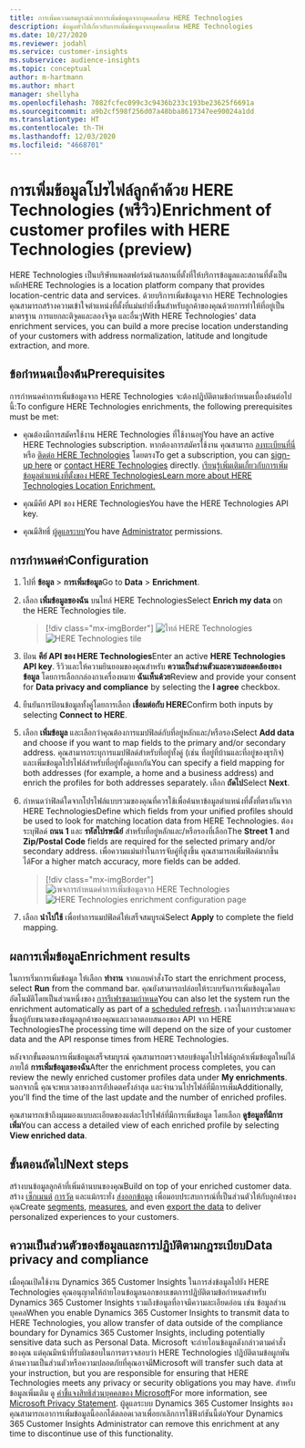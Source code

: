 ```yaml
---
title: การเพิ่มความสมบูรณ์ด้วยการเพิ่มข้อมูลจากบุคคลที่สาม HERE Technologies
description: ข้อมูลทั่วไปเกี่ยวกับการเพิ่มข้อมูลจากบุคคลที่สาม HERE Technologies
ms.date: 10/27/2020
ms.reviewer: jodahl
ms.service: customer-insights
ms.subservice: audience-insights
ms.topic: conceptual
author: m-hartmann
ms.author: mhart
manager: shellyha
ms.openlocfilehash: 7082fcfec099c3c9436b233c193be23625f6691a
ms.sourcegitcommit: a9b2cf598f256d07a48bba8617347ee90024a1dd
ms.translationtype: HT
ms.contentlocale: th-TH
ms.lasthandoff: 12/03/2020
ms.locfileid: "4668701"
---
```

# <a name="enrichment-of-customer-profiles-with-here-technologies-preview"></a><span data-ttu-id="5c90b-103">การเพิ่มข้อมูลโปรไฟล์ลูกค้าด้วย HERE Technologies (พรีวิว)</span><span class="sxs-lookup"><span data-stu-id="5c90b-103">Enrichment of customer profiles with HERE Technologies (preview)</span></span>

<span data-ttu-id="5c90b-104">HERE Technologies เป็นบริษัทแพลตฟอร์มด้านสถานที่ตั้งที่ให้บริการข้อมูลและสถานที่ตั้งเป็นหลัก</span><span class="sxs-lookup"><span data-stu-id="5c90b-104">HERE Technologies is a location platform company that provides location-centric data and services.</span></span> <span data-ttu-id="5c90b-105">ด้วยบริการเพิ่มข้อมูลจาก HERE Technologies คุณสามารถสร้างความเข้าใจตำแหน่งที่ตั้งที่แม่นยำยิ่งขึ้นสำหรับลูกค้าของคุณด้วยการทำให้ที่อยู่เป็นมาตรฐาน การแยกละติจูดและลองจิจูด และอื่นๆ</span><span class="sxs-lookup"><span data-stu-id="5c90b-105">With HERE Technologies' data enrichment services, you can build a more precise location understanding of your customers with address normalization, latitude and longitude extraction, and more.</span></span>

## <a name="prerequisites"></a><span data-ttu-id="5c90b-106">ข้อกำหนดเบื้องต้น</span><span class="sxs-lookup"><span data-stu-id="5c90b-106">Prerequisites</span></span>

<span data-ttu-id="5c90b-107">การกำหนดค่าการเพิ่มข้อมูลจาก HERE Technologies จะต้องปฏิบัติตามข้อกำหนดเบื้องต้นต่อไปนี้:</span><span class="sxs-lookup"><span data-stu-id="5c90b-107">To configure HERE Technologies enrichments, the following prerequisites must be met:</span></span>

- <span data-ttu-id="5c90b-108">คุณต้องมีการสมัครใช้งาน HERE Technologies ที่ใช้งานอยู่</span><span class="sxs-lookup"><span data-stu-id="5c90b-108">You have an active HERE Technologies subscription.</span></span> <span data-ttu-id="5c90b-109">หากต้องการสมัครใช้งาน คุณสามารถ [ลงทะเบียนที่นี่](https://developer.here.com/sign-up?utm_medium=referral&utm_source=Microsoft-Dynamics-CI&create=Freemium-Basic) หรือ [ติดต่อ HERE Technologies](https://developer.here.com/help?utm_medium=referral&utm_source=Microsoft-Dynamics-CI#how-can-we-help-you) โดยตรง</span><span class="sxs-lookup"><span data-stu-id="5c90b-109">To get a subscription, you can [sign-up here](https://developer.here.com/sign-up?utm_medium=referral&utm_source=Microsoft-Dynamics-CI&create=Freemium-Basic) or [contact HERE Technologies](https://developer.here.com/help?utm_medium=referral&utm_source=Microsoft-Dynamics-CI#how-can-we-help-you) directly.</span></span> [<span data-ttu-id="5c90b-110">เรียนรู้เพิ่มเติมเกี่ยวกับการเพิ่มข้อมูลตำแหน่งที่ตั้งของ HERE Technologies</span><span class="sxs-lookup"><span data-stu-id="5c90b-110">Learn more about HERE Technologies Location Enrichment.</span></span>](https://developer.here.com/location-enrichment?cid=Dev-MicrosoftDynamics-DB-0-Dev-&utm_source=MicrosoftDynamics&utm_medium=referral&utm_campaign=Online_Dev_ReferralMicrosoft)

- <span data-ttu-id="5c90b-111">คุณมีคีย์ API ของ HERE Technologies</span><span class="sxs-lookup"><span data-stu-id="5c90b-111">You have the HERE Technologies API key.</span></span>

- <span data-ttu-id="5c90b-112">คุณมีสิทธิ์ [ผู้ดูแลระบบ](permissions.md#administrator)</span><span class="sxs-lookup"><span data-stu-id="5c90b-112">You have [Administrator](permissions.md#administrator) permissions.</span></span>

## <a name="configuration"></a><span data-ttu-id="5c90b-113">การกำหนดค่า</span><span class="sxs-lookup"><span data-stu-id="5c90b-113">Configuration</span></span>

1. <span data-ttu-id="5c90b-114">ไปที่ **ข้อมูล** > **การเพิ่มข้อมูล**</span><span class="sxs-lookup"><span data-stu-id="5c90b-114">Go to **Data** > **Enrichment**.</span></span>

1. <span data-ttu-id="5c90b-115">เลือก **เพิ่มข้อมูลของฉัน** บนไทล์ HERE Technologies</span><span class="sxs-lookup"><span data-stu-id="5c90b-115">Select **Enrich my data** on the HERE Technologies tile.</span></span>

   > [!div class="mx-imgBorder"]
   > <span data-ttu-id="5c90b-116">![ไทล์ HERE Technologies](media/HERE-tile.png "ไทล์ HERE Technologies")</span><span class="sxs-lookup"><span data-stu-id="5c90b-116">![HERE Technologies tile](media/HERE-tile.png "HERE Technologies tile")</span></span>

1. <span data-ttu-id="5c90b-117">ป้อน **คีย์ API ของ HERE Technologies**</span><span class="sxs-lookup"><span data-stu-id="5c90b-117">Enter an active **HERE Technologies API key**.</span></span> <span data-ttu-id="5c90b-118">รีวิวและให้ความยินยอมของคุณสำหรับ **ความเป็นส่วนตัวและความสอดคล้องของข้อมูล** โดยการเลือกกล่องกาเครื่องหมาย **ฉันเห็นด้วย**</span><span class="sxs-lookup"><span data-stu-id="5c90b-118">Review and provide your consent for **Data privacy and compliance** by selecting the **I agree** checkbox.</span></span> 

1. <span data-ttu-id="5c90b-119">ยืนยันการป้อนข้อมูลทั้งคู่โดยการเลือก **เชื่อมต่อกับ HERE**</span><span class="sxs-lookup"><span data-stu-id="5c90b-119">Confirm both inputs by selecting **Connect to HERE**.</span></span>

1. <span data-ttu-id="5c90b-120">เลือก **เพิ่มข้อมูล** และเลือกว่าคุณต้องการแมปฟิลด์กับที่อยู่หลักและ/หรือรอง</span><span class="sxs-lookup"><span data-stu-id="5c90b-120">Select **Add data** and choose if you want to map fields to the primary and/or secondary address.</span></span> <span data-ttu-id="5c90b-121">คุณสามารถระบุการแมปฟิลด์สำหรับที่อยู่ทั้งคู่ (เช่น ที่อยู่ที่บ้านและที่อยู่ของธุรกิจ) และเพิ่มข้อมูลโปรไฟล์สำหรับที่อยู่ทั้งคู่แยกกัน</span><span class="sxs-lookup"><span data-stu-id="5c90b-121">You can specify a field mapping for both addresses (for example, a home and a business address) and enrich the profiles for both addresses separately.</span></span> <span data-ttu-id="5c90b-122">เลือก **ถัดไป**</span><span class="sxs-lookup"><span data-stu-id="5c90b-122">Select **Next**.</span></span>

1. <span data-ttu-id="5c90b-123">กำหนดว่าฟิลด์ใดจากโปรไฟล์แบบรวมของคุณที่ควรใช้เพื่อค้นหาข้อมูลตำแหน่งที่ตั้งที่ตรงกันจาก HERE Technologies</span><span class="sxs-lookup"><span data-stu-id="5c90b-123">Define which fields from your unified profiles should be used to look for matching location data from HERE Technologies.</span></span> <span data-ttu-id="5c90b-124">ต้องระบุฟิลด์ **ถนน 1** และ **รหัสไปรษณีย์** สำหรับที่อยู่หลักและ/หรือรองที่เลือก</span><span class="sxs-lookup"><span data-stu-id="5c90b-124">The **Street 1** and **Zip/Postal Code** fields are required for the selected primary and/or secondary address.</span></span> <span data-ttu-id="5c90b-125">เพื่อความแม่นยำในการจับคู่ที่สูงขึ้น คุณสามารถเพิ่มฟิลด์มากขึ้นได้</span><span class="sxs-lookup"><span data-stu-id="5c90b-125">For a higher match accuracy, more fields can be added.</span></span>

   > [!div class="mx-imgBorder"]
   > <span data-ttu-id="5c90b-126">![เพจการกำหนดค่าการเพิ่มข้อมูลจาก HERE Technologies](media/enrichment-HERE-configuration.png "เพจการกำหนดค่าการเพิ่มข้อมูลจาก HERE Technologies")</span><span class="sxs-lookup"><span data-stu-id="5c90b-126">![HERE Technologies enrichment configuration page](media/enrichment-HERE-configuration.png "HERE Technologies enrichment configuration page")</span></span>

1. <span data-ttu-id="5c90b-127">เลือก **นำไปใช้** เพื่อทำการแมปฟิลด์ให้เสร็จสมบูรณ์</span><span class="sxs-lookup"><span data-stu-id="5c90b-127">Select **Apply** to complete the field mapping.</span></span>

## <a name="enrichment-results"></a><span data-ttu-id="5c90b-128">ผลการเพิ่มข้อมูล</span><span class="sxs-lookup"><span data-stu-id="5c90b-128">Enrichment results</span></span>

<span data-ttu-id="5c90b-129">ในการเริ่มการเพิ่มข้อมูล ให้เลือก **ทำงาน** จากแถบคำสั่ง</span><span class="sxs-lookup"><span data-stu-id="5c90b-129">To start the enrichment process, select **Run** from the command bar.</span></span> <span data-ttu-id="5c90b-130">คุณยังสามารถปล่อยให้ระบบรันการเพิ่มข้อมูลโดยอัตโนมัติโดยเป็นส่วนหนึ่งของ [การรีเฟรชตามกำหนด](system.md#schedule-tab)</span><span class="sxs-lookup"><span data-stu-id="5c90b-130">You can also let the system run the enrichment automatically as part of a [scheduled refresh](system.md#schedule-tab).</span></span> <span data-ttu-id="5c90b-131">เวลาในการประมวลผลจะขึ้นอยู่กับขนาดของข้อมูลลูกค้าของคุณและเวลาตอบสนองของ API จาก HERE Technologies</span><span class="sxs-lookup"><span data-stu-id="5c90b-131">The processing time will depend on the size of your customer data and the API response times from HERE Technologies.</span></span>

<span data-ttu-id="5c90b-132">หลังจากขั้นตอนการเพิ่มข้อมูลเสร็จสมบูรณ์ คุณสามารถตรวจสอบข้อมูลโปรไฟล์ลูกค้าเพิ่มข้อมูลใหม่ได้ภายใต้ **การเพิ่มข้อมูลของฉัน**</span><span class="sxs-lookup"><span data-stu-id="5c90b-132">After the enrichment process completes, you can review the newly enriched customer profiles data under **My enrichments**.</span></span> <span data-ttu-id="5c90b-133">นอกจากนี้ คุณจะพบเวลาของการอัปเดตครั้งล่าสุด และจำนวนโปรไฟล์ที่มีการเพิ่ม</span><span class="sxs-lookup"><span data-stu-id="5c90b-133">Additionally, you'll find the time of the last update and the number of enriched profiles.</span></span>

<span data-ttu-id="5c90b-134">คุณสามารถเข้าถึงมุมมองแบบละเอียดของแต่ละโปรไฟล์ที่มีการเพิ่มข้อมูล โดยเลือก **ดูข้อมูลที่มีการเพิ่ม**</span><span class="sxs-lookup"><span data-stu-id="5c90b-134">You can access a detailed view of each enriched profile by selecting **View enriched data**.</span></span>

## <a name="next-steps"></a><span data-ttu-id="5c90b-135">ขั้นตอนถัดไป</span><span class="sxs-lookup"><span data-stu-id="5c90b-135">Next steps</span></span>

<span data-ttu-id="5c90b-136">สร้างบนข้อมูลลูกค้าที่เพิ่มด้านบนของคุณ</span><span class="sxs-lookup"><span data-stu-id="5c90b-136">Build on top of your enriched customer data.</span></span> <span data-ttu-id="5c90b-137">สร้าง [เซ็กเมนต์](segments.md) [การวัด](measures.md) และแม้กระทั่ง [ส่งออกข้อมูล](export-destinations.md) เพื่อมอบประสบการณ์ที่เป็นส่วนตัวให้กับลูกค้าของคุณ</span><span class="sxs-lookup"><span data-stu-id="5c90b-137">Create [segments](segments.md), [measures](measures.md), and even [export the data](export-destinations.md) to deliver personalized experiences to your customers.</span></span>

## <a name="data-privacy-and-compliance"></a><span data-ttu-id="5c90b-138">ความเป็นส่วนตัวของข้อมูลและการปฏิบัติตามกฎระเบียบ</span><span class="sxs-lookup"><span data-stu-id="5c90b-138">Data privacy and compliance</span></span>

<span data-ttu-id="5c90b-139">เมื่อคุณเปิดใช้งาน Dynamics 365 Customer Insights ในการส่งข้อมูลไปยัง HERE Technologies คุณอนุญาตให้ถ่ายโอนข้อมูลนอกขอบเขตการปฏิบัติตามข้อกำหนดสำหรับ Dynamics 365 Customer Insights รวมถึงข้อมูลที่อาจมีความละเอียดอ่อน เช่น ข้อมูลส่วนบุคคล</span><span class="sxs-lookup"><span data-stu-id="5c90b-139">When you enable Dynamics 365 Customer Insights to transmit data to HERE Technologies, you allow transfer of data outside of the compliance boundary for Dynamics 365 Customer Insights, including potentially sensitive data such as Personal Data.</span></span> <span data-ttu-id="5c90b-140">Microsoft จะถ่ายโอนข้อมูลดังกล่าวตามคำสั่งของคุณ แต่คุณมีหน้าที่รับผิดชอบในการตรวจสอบว่า HERE Technologies ปฏิบัติตามข้อผูกพันด้านความเป็นส่วนตัวหรือความปลอดภัยที่คุณอาจมี</span><span class="sxs-lookup"><span data-stu-id="5c90b-140">Microsoft will transfer such data at your instruction, but you are responsible for ensuring that HERE Technologies meets any privacy or security obligations you may have.</span></span> <span data-ttu-id="5c90b-141">สำหรับข้อมูลเพิ่มเติม ดู [คำชี้แจงสิทธิส่วนบุคคลของ Microsoft](https://go.microsoft.com/fwlink/?linkid=396732)</span><span class="sxs-lookup"><span data-stu-id="5c90b-141">For more information, see [Microsoft Privacy Statement](https://go.microsoft.com/fwlink/?linkid=396732).</span></span>
<span data-ttu-id="5c90b-142">ผู้ดูแลระบบ Dynamics 365 Customer Insights ของคุณสามารถเอาการเพิ่มข้อมูลนี้ออกได้ตลอดเวลาเพื่อยกเลิกการใช้ฟังก์ชันนี้ต่อ</span><span class="sxs-lookup"><span data-stu-id="5c90b-142">Your Dynamics 365 Customer Insights Administrator can remove this enrichment at any time to discontinue use of this functionality.</span></span>
